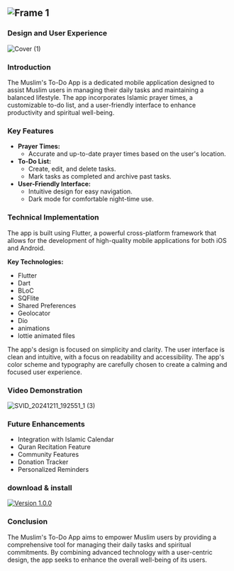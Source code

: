 ![Frame 1](https://github.com/user-attachments/assets/ade3c215-b182-408a-9dca-df6b9cb026bb)
--------------------------------------------------------------------------------------------------------------
### Design and User Experience

![Cover (1)](https://github.com/user-attachments/assets/c16604af-cc13-4ed8-bbd7-9aef030c0478)

### Introduction

The Muslim's To-Do App is a dedicated mobile application designed to assist Muslim users in managing their daily tasks and maintaining a balanced lifestyle. The app incorporates Islamic prayer times, a customizable to-do list, and a user-friendly interface to enhance productivity and spiritual well-being.

### Key Features

-   **Prayer Times:**
    -   Accurate and up-to-date prayer times based on the user's location.
-   **To-Do List:**
    -   Create, edit, and delete tasks.
    -   Mark tasks as completed and archive past tasks.
-   **User-Friendly Interface:**
    -   Intuitive design for easy navigation.
    -   Dark mode for comfortable night-time use.

### Technical Implementation

The app is built using Flutter, a powerful cross-platform framework that allows for the development of high-quality mobile applications for both iOS and Android.

**Key Technologies:**

-   Flutter
-   Dart
-   BLoC
-   SQFlite
-   Shared Preferences
-   Geolocator
-   Dio
-   animations
-   lottie animated files


The app's design is focused on simplicity and clarity. 
The user interface is clean and intuitive, with a focus on readability and accessibility.
The app's color scheme and typography are carefully chosen to create a calming and focused user experience.

### Video Demonstration

![SVID_20241211_192551_1 (3)](https://github.com/user-attachments/assets/40f23188-b97b-4f9a-91ad-4ffd31119de3)

### Future Enhancements

-   Integration with Islamic Calendar
-   Quran Recitation Feature
-   Community Features
-   Donation Tracker
-   Personalized Reminders
### download & install
[![Version 1.0.0](https://img.shields.io/badge/Version-1.0.0-blue)](https://github.com/polotacki/muslim_todo_flutter/releases/tag/v1.0.0)

### Conclusion

The Muslim's To-Do App aims to empower Muslim users by providing a comprehensive tool for managing their daily tasks and spiritual commitments. By combining advanced technology with a user-centric design, the app seeks to enhance the overall well-being of its users.
